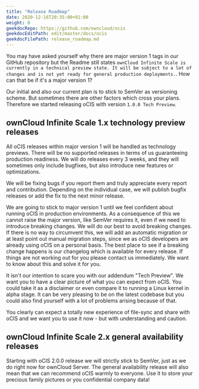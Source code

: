 ```yaml
---
title: "Release Roadmap"
date: 2020-12-16T20:35:00+01:00
weight: 0
geekdocRepo: https://github.com/owncloud/ocis
geekdocEditPath: edit/master/docs/ocis
geekdocFilePath: release_roadmap.md
---
```


You may have asked yourself why there are major version 1 tags in our GitHub repository but the Readme still states `ownCloud Infinite Scale is currently in a technical preview state. It will be subject to a lot of changes and is not yet ready for general production deployments.`. How can that be if it's a major version 1?

Our initial and also our current plan is to stick to SemVer as versioning scheme. But sometimes there are other factors which cross your plans. Therefore we started releasing oCIS with version `1.0.0 Tech Preview`.

## ownCloud Infinite Scale 1.x technology preview releases

All oCIS releases within major version 1 will be handled as technology previews. There will be no supported releases in terms of us guaranteeing production readiness. We will do releases every 3 weeks, and they will sometimes only include bugfixes, but also introduce new features or optimizations.

We will be fixing bugs if you report them and truly appreciate every report and contribution. Depending on the individual case, we will publish bugfix releases or add the fix to the next minor release.

We are going to stick to major version 1 until we feel confident about running oCIS in production environments. As a consequence of this we cannot raise the major version, like SemVer requires it, even if we need to introduce breaking changes. We will do our best to avoid breaking changes. If there is no way to circumvent this, we will add an automatic migration or at least point out manual migration steps, since we as oCIS developers are already using oCIS on a personal basis. The best place to see if a breaking change happens is our changelog which is available for every release. If things are not working out for you please contact us immediately. We want to know about this and solve it for you.

It isn't our intention to scare you with our addendum "Tech Preview". We want you to have a clear picture of what you can expect from oCIS. You could take it as a disclaimer or even compare it to running a Linux kernel in alpha stage. It can be very pleasing to be on the latest codebase but you could also find yourself with a lot of problems arising because of that.

You clearly can expect a totally new experience of file-sync and share with oCIS and we want you to use it now - but with understanding and caution.

## ownCloud Infinite Scale 2.x general availability releases

Starting with oCIS 2.0.0 release we will strictly stick to SemVer, just as we do right now for ownCloud Server. The general availability release will also mean that we can recommend oCIS warmly to everyone. Use it to store your precious family pictures or you confidential company data!
